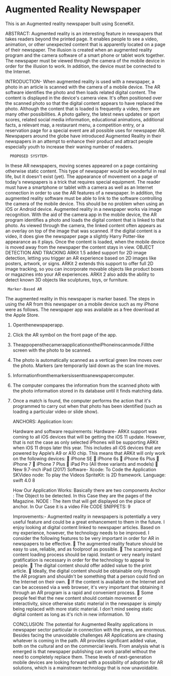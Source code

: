 # Augmented Reality Newspaper
This is an Augmented reality newspaper built using SceneKit.

ABSTRACT:
Augmented reality is an interesting feature in newspapers that takes readers beyond the printed page. It enables people to see a video, animation, or other unexpected content that is apparently located on a page of their newspaper. The illusion is created when an augmented reality program and the camera software of a smart phone or tablet work together. The newspaper must be viewed through the camera of the mobile device in order for the illusion to work. In addition, the device must be connected to the Internet.

INTRODUCTION-
When augmented reality is used with a newspaper, a photo in an article is scanned with the camera of a mobile device. The AR software identifies the photo and then loads related digital content. The content is displayed in the device's camera view. It's often positioned over the scanned photo so that the digital content appears to have replaced the photo.
Although the content that is loaded is frequently a video, there are many other possibilities. A photo gallery, the latest news updates or sport scores, related social media information, educational animations, additional facts, a relevant map, a restaurant menu, a competition entry, or a reservation page for a special event are all possible uses for newspaper AR.
Newspapers around the globe have introduced Augmented Reality in their
newspapers in an attempt to enhance their product and attract people
especially youth to increase their waning number of readers.

      PROPOSED SYSYTEM-
      
In these AR newspapers, moving scenes appeared on a page containing otherwise static content. This type of newspaper would be wonderful in real life, but it doesn't exist (yet). The appearance of movement on a page of today's newspapers is a trick that requires special equipment.
The reader must have a smartphone or tablet with a camera as well as an Internet connection in order to use the AR features of a newspaper. In addition, the augmented reality software must be able to link to the software controlling the camera of the mobile device. This should be no problem when using an iOS or Android device.
Augmented reality in a newspaper works via image recognition. With the aid of the camera app in the mobile device, the AR program identifies a photo and loads the digital content that is linked to that photo. As viewed through the camera, the linked content often appears as an overlay on top of the image that was scanned. If the digital content is a video, it does give the newspaper page a slightly Harry Potter-like appearance as it plays. Once the content is loaded, when the mobile device is moved away from the newspaper the content stays in view.
OBJECT DETECTION AND TRACKING
ARKit 1.5 added support for 2D image detection, letting you trigger an AR experience based on 2D images like posters, artwork, or signs. ARKit 2 extends this support to offer full 2D image tracking, so you can incorporate movable objects like product boxes or magazines into your AR experiences. ARKit 2 also adds the ability to detect known 3D objects like sculptures, toys, or furniture.

   
     Marker-Based AR
The augmented reality in this newspaper is marker based. The steps in using the AR from this newspaper on a mobile device such as my iPhone were as follows. The newspaper app was available as a free download at the Apple Store.
1. Openthenewspaperapp.
2. Click the AR symbol on the front page of the app.
3. TheappopensthecameraapplicationontheiPhoneinscanmode.Fillthe screen with the photo to be scanned.
4. The photo is automatically scanned as a vertical green line moves over the photo. Markers (are temporarily laid down as the scan line moves.
5. Informationfromthemarkersissenttoanewspapercomputer.
6. The computer compares the information from the scanned photo with the photo information stored in its database until it finds matching data.
7. Once a match is found, the computer performs the action that it's programmed to carry out when that photo has been identified (such as loading a particular video or slide show).

   
     ANCHORS:
 Application Icon:
 
   
      Hardware and software requirements: Hardware-
ARKit support was coming to all iOS devices that will be getting the iOS 11 update. However, that is not the case as only selected iPhones will be supporting ARKit when iOS 11 drops later this year. This includes all iOS devices that are powered by Apple’s A9 or A10 chip. This means that ARKit will only work on the following devices:
 iPhone SE
 iPhone 6s
 iPhone 6s Plus
 iPhone 7
 iPhone 7 Plus
 iPad Pro (All three variants and models)
 New 9.7-inch iPad (2017)
Software-
Xcode: To Code the Application SKVideo node: To play the Videos SpriteKit: is 2D framework. Language: swift 4.0
 8
   
     How Our Application Works:
Basically there are two components
Anchor : The Object to be detected. In this Case they are the pages of the Magazine.
NODE : The item that will get displayed on the place of anchor.
In Our Case it is a video File
CODE SNIPPETS:
 9
   
      Improvements:-
Augmented reality in newspapers is potentially a very useful feature and could be a great enhancement to them in the future. I enjoy looking at digital content linked to newspaper articles. Based on my experience, however, the technology needs to be improved. I consider the following features to be very important in order for AR in newspapers to be effective.
 The augmented reality feature should be easy to use, reliable, and as foolproof as possible.
 The scanning and content loading process should be rapid. Instant or very nearly instant gratification is necessary in order for the technology to appeal to people.
 The digital content should offer added value to the print article.
 Ideally, the digital content should be obtainable only through the AR program and shouldn't be something that a person could find on the Internet on their own.
 If the content is available on the Internet and can be accessed via a web browser, it's very important that obtaining it through an AR program is a rapid and convenient process.
 Some people feel that the new content should contain movement or interactivity, since otherwise static material in the newspaper is simply being replaced with more static material. I don't mind seeing static digital content as long as it's rich in new information.
10
   
      CONCLUSION:
 The potential for Augmented Reality applications in newspaper sector particular in connection with the press, are enormous. Besides facing the unavoidable challenges AR Applications are chasing whatever is coming in the path. AR provides significant added value, both on the cultural and on the commercial levels. From analysis what is emerged is that newspaper publishing
 can work parallel without the need to completely replace them.
These levels of next-generation mobile devices are looking forward with a possibility of adoption for AR solutions, which is a mainstream technology that is now unavoidable.

   
 

